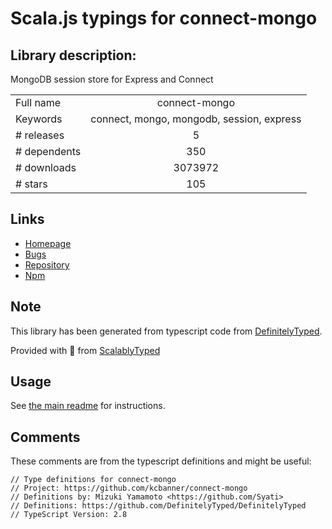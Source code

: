 
# Scala.js typings for connect-mongo


## Library description:
MongoDB session store for Express and Connect

|                    |                 |
| ------------------ | :-------------: |
| Full name          | connect-mongo |
| Keywords           | connect, mongo, mongodb, session, express |
| # releases         | 5 |
| # dependents       | 350 |
| # downloads        | 3073972 |
| # stars            | 105 |

## Links
- [Homepage](https://github.com/jdesboeufs/connect-mongo#readme)
- [Bugs](https://github.com/jdesboeufs/connect-mongo/issues)
- [Repository](https://github.com/jdesboeufs/connect-mongo)
- [Npm](https://www.npmjs.com/package/connect-mongo)
    


## Note
This library has been generated from typescript code from [DefinitelyTyped](https://definitelytyped.org).

Provided with :purple_heart: from [ScalablyTyped](https://github.com/oyvindberg/ScalablyTyped)

## Usage
See [the main readme](../../readme.md) for instructions.

## Comments

These comments are from the typescript definitions and might be useful:
```
// Type definitions for connect-mongo
// Project: https://github.com/kcbanner/connect-mongo
// Definitions by: Mizuki Yamamoto <https://github.com/Syati>
// Definitions: https://github.com/DefinitelyTyped/DefinitelyTyped
// TypeScript Version: 2.8

```

